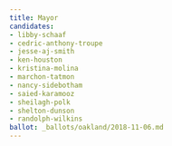 ```yaml
---
title: Mayor
candidates:
- libby-schaaf
- cedric-anthony-troupe
- jesse-aj-smith
- ken-houston
- kristina-molina
- marchon-tatmon
- nancy-sidebotham
- saied-karamooz
- sheilagh-polk
- shelton-dunson
- randolph-wilkins
ballot: _ballots/oakland/2018-11-06.md
---
```

